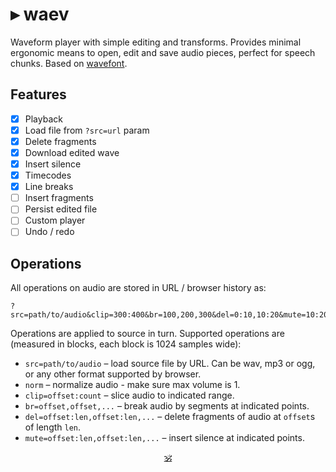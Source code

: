 # ▸ waev

Waveform player with simple editing and transforms.
Provides minimal ergonomic means to open, edit and save audio pieces, perfect for speech chunks.
Based on [wavefont](https://github.com/dy/wavefont).

## Features

* [x] Playback
* [x] Load file from `?src=url` param
* [x] Delete fragments
* [x] Download edited wave
* [x] Insert silence
* [x] Timecodes
* [x] Line breaks
* [ ] Insert fragments
* [ ] Persist edited file
* [ ] Custom player
* [ ] Undo / redo

## Operations

All operations on audio are stored in URL / browser history as:

```
?src=path/to/audio&clip=300:400&br=100,200,300&del=0:10,10:20&mute=10:20&...
```

Operations are applied to source in turn.
Supported operations are (measured in blocks, each block is 1024 samples wide):

* `src=path/to/audio` – load source file by URL. Can be wav, mp3 or ogg, or any other format supported by browser.
* `norm` – normalize audio - make sure max volume is 1.
* `clip=offset:count` – slice audio to indicated range.
* `br=offset,offset,...` – break audio by segments at indicated points.
* `del=offset:len,offset:len,...` – delete fragments of audio at `offset`s of length `len`.
* `mute=offset:len,offset:len,...` – insert silence at indicated points.


<p align=center><a href="https://github.com/krishnized/license/">🕉</a></p>
